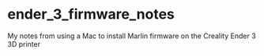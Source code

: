 # ender_3_firmware_notes
My notes from using a Mac to install Marlin firmware on the Creality Ender 3 3D printer
